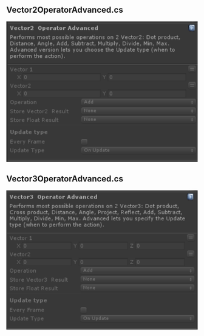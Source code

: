## Vector2OperatorAdvanced.cs
![Image](/Screenshots/Actions/Vector2OperatorAdvanced.png)

## Vector3OperatorAdvanced.cs
![Image](/Screenshots/Actions/Vector3OperatorAdvanced.png)
